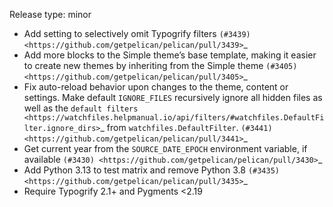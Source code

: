 Release type: minor

- Add setting to selectively omit Typogrify filters `(#3439) <https://github.com/getpelican/pelican/pull/3439>`_
- Add more blocks to the Simple theme’s base template, making it easier to create new themes by inheriting from the Simple theme `(#3405) <https://github.com/getpelican/pelican/pull/3405>`_
- Fix auto-reload behavior upon changes to the theme, content or settings. Make default ``IGNORE_FILES`` recursively ignore all hidden files as well as the `default filters <https://watchfiles.helpmanual.io/api/filters/#watchfiles.DefaultFilter.ignore_dirs>`_ from ``watchfiles.DefaultFilter``. `(#3441) <https://github.com/getpelican/pelican/pull/3441>`_
- Get current year from the ``SOURCE_DATE_EPOCH`` environment variable, if available `(#3430) <https://github.com/getpelican/pelican/pull/3430>`_
- Add Python 3.13 to test matrix and remove Python 3.8 `(#3435) <https://github.com/getpelican/pelican/pull/3435>`_
- Require Typogrify 2.1+ and Pygments <2.19
